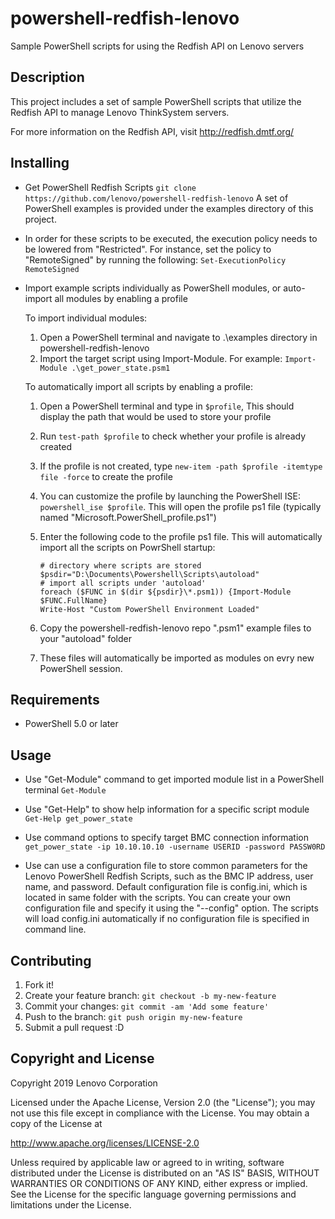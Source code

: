 # powershell-redfish-lenovo

Sample PowerShell scripts for using the Redfish API on Lenovo servers

Description
----------

This project includes a set of sample PowerShell scripts that utilize the Redfish API to manage Lenovo ThinkSystem servers.

For more information on the Redfish API, visit <http://redfish.dmtf.org/>

Installing
----------

* Get PowerShell Redfish Scripts
  `git clone https://github.com/lenovo/powershell-redfish-lenovo`
  A set of PowerShell examples is provided under the examples directory of this project.

* In order for these scripts to be executed, the execution policy needs to be lowered from "Restricted". For instance, set the policy to "RemoteSigned" by running the following:
  `Set-ExecutionPolicy RemoteSigned`

* Import example scripts individually as PowerShell modules, or auto-import all modules by enabling a profile

  To import individual modules:
    1. Open a PowerShell terminal and navigate to .\examples directory in powershell-redfish-lenovo
    2. Import the target script using Import-Module. For example:
    `Import-Module .\get_power_state.psm1`


  To automatically import all scripts by enabling a profile:
    1. Open a PowerShell terminal and type in `$profile`, This should display the path that would be used to store your profile
    2. Run `test-path $profile` to check whether your profile is already created
    3. If the profile is not created, type `new-item -path $profile -itemtype file -force` to create the profile
    4. You can customize the profile by launching the PowerShell ISE: `powershell_ise $profile`. This will open the profile ps1 file (typically named "Microsoft.PowerShell_profile.ps1")
    5. Enter the following code to the profile ps1 file. This will automatically import all the scripts on PowrShell startup:

       ```
       # directory where scripts are stored
       $psdir="D:\Documents\Powershell\Scripts\autoload"
       # import all scripts under 'autoload'
       foreach ($FUNC in $(dir ${psdir}\*.psm1)) {Import-Module $FUNC.FullName}
       Write-Host "Custom PowerShell Environment Loaded"
       ```

    6. Copy the powershell-redfish-lenovo repo ".psm1" example files to your "autoload" folder
    7. These files will automatically be imported as modules on evry new PowerShell session.

Requirements
----------

* PowerShell 5.0 or later

Usage
----------

* Use "Get-Module" command to get imported module list in a PowerShell terminal
  `Get-Module`

* Use "Get-Help" to show help information for a specific script module
  `Get-Help get_power_state`

* Use command options to specify target BMC connection information
  `get_power_state -ip 10.10.10.10 -username USERID -password PASSW0RD`

* Use can use a configuration file to store common parameters for the Lenovo PowerShell Redfish Scripts, such as the BMC IP address, user name, and password. Default configuration file is config.ini, which is located in same folder with the scripts. You can create your own configuration file and specify it using the "--config" option. The scripts will load config.ini automatically if no configuration file is specified in command line.

Contributing
----------

1. Fork it!
2. Create your feature branch: `git checkout -b my-new-feature`
3. Commit your changes: `git commit -am 'Add some feature'`
4. Push to the branch: `git push origin my-new-feature`
5. Submit a pull request :D

Copyright and License
---------------------

Copyright 2019 Lenovo Corporation

Licensed under the Apache License, Version 2.0 (the "License"); you may
not use this file except in compliance with the License. You may obtain
a copy of the License at

http://www.apache.org/licenses/LICENSE-2.0

Unless required by applicable law or agreed to in writing, software
distributed under the License is distributed on an "AS IS" BASIS, WITHOUT
WARRANTIES OR CONDITIONS OF ANY KIND, either express or implied. See the
License for the specific language governing permissions and limitations
under the License.

